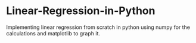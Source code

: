 # Linear-Regression-in-Python
Implementing linear regression from scratch in python using numpy for the calculations and matplotlib to graph it.
